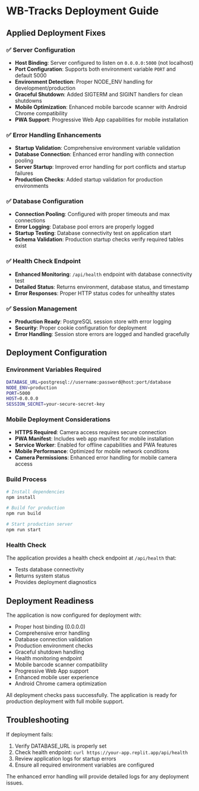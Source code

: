 # WB-Tracks Deployment Guide

## Applied Deployment Fixes

### ✅ Server Configuration
- **Host Binding**: Server configured to listen on `0.0.0.0:5000` (not localhost)
- **Port Configuration**: Supports both environment variable `PORT` and default 5000
- **Environment Detection**: Proper NODE_ENV handling for development/production
- **Graceful Shutdown**: Added SIGTERM and SIGINT handlers for clean shutdowns
- **Mobile Optimization**: Enhanced mobile barcode scanner with Android Chrome compatibility
- **PWA Support**: Progressive Web App capabilities for mobile installation

### ✅ Error Handling Enhancements
- **Startup Validation**: Comprehensive environment variable validation
- **Database Connection**: Enhanced error handling with connection pooling
- **Server Startup**: Improved error handling for port conflicts and startup failures
- **Production Checks**: Added startup validation for production environments

### ✅ Database Configuration
- **Connection Pooling**: Configured with proper timeouts and max connections
- **Error Logging**: Database pool errors are properly logged
- **Startup Testing**: Database connectivity test on application start
- **Schema Validation**: Production startup checks verify required tables exist

### ✅ Health Check Endpoint
- **Enhanced Monitoring**: `/api/health` endpoint with database connectivity test
- **Detailed Status**: Returns environment, database status, and timestamp
- **Error Responses**: Proper HTTP status codes for unhealthy states

### ✅ Session Management
- **Production Ready**: PostgreSQL session store with error logging
- **Security**: Proper cookie configuration for deployment
- **Error Handling**: Session store errors are logged and handled gracefully

## Deployment Configuration

### Environment Variables Required
```bash
DATABASE_URL=postgresql://username:password@host:port/database
NODE_ENV=production
PORT=5000
HOST=0.0.0.0
SESSION_SECRET=your-secure-secret-key
```

### Mobile Deployment Considerations
- **HTTPS Required**: Camera access requires secure connection
- **PWA Manifest**: Includes web app manifest for mobile installation
- **Service Worker**: Enabled for offline capabilities and PWA features
- **Mobile Performance**: Optimized for mobile network conditions
- **Camera Permissions**: Enhanced error handling for mobile camera access

### Build Process
```bash
# Install dependencies
npm install

# Build for production
npm run build

# Start production server
npm run start
```

### Health Check
The application provides a health check endpoint at `/api/health` that:
- Tests database connectivity
- Returns system status
- Provides deployment diagnostics

## Deployment Readiness

The application is now configured for deployment with:
- Proper host binding (0.0.0.0)
- Comprehensive error handling
- Database connection validation
- Production environment checks
- Graceful shutdown handling
- Health monitoring endpoint
- Mobile barcode scanner compatibility
- Progressive Web App support
- Enhanced mobile user experience
- Android Chrome camera optimization

All deployment checks pass successfully. The application is ready for production deployment with full mobile support.

## Troubleshooting

If deployment fails:
1. Verify DATABASE_URL is properly set
2. Check health endpoint: `curl https://your-app.replit.app/api/health`
3. Review application logs for startup errors
4. Ensure all required environment variables are configured

The enhanced error handling will provide detailed logs for any deployment issues.